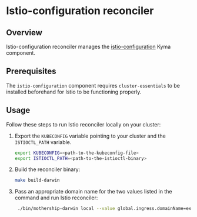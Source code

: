 # Istio-configuration reconciler

## Overview

Istio-configuration reconciler manages the [istio-configuration](https://github.com/kyma-project/kyma/tree/main/resources/istio-configuration) Kyma component.

## Prerequisites

The `istio-configuration` component requires `cluster-essentials` to be installed beforehand for Istio to be functioning properly.

## Usage

Follow these steps to run Istio reconciler locally on your cluster:

1. Export the `KUBECONFIG` variable pointing to your cluster and the `ISTIOCTL_PATH` variable.

   ```bash
   export KUBECONFIG=<path-to-the-kubeconfig-file>
   export ISTIOCTL_PATH=<path-to-the-istioctl-binary>
   ```

2. Build the reconciler binary:

   ```bash
   make build-darwin
   ```

3. Pass an appropriate domain name for the two values listed in the command and run Istio reconciler:

   ```bash
    ./bin/mothership-darwin local --value global.ingress.domainName=example.com,global.domainName=example.com --components cluster-essentials,istio-configuration
   ```
